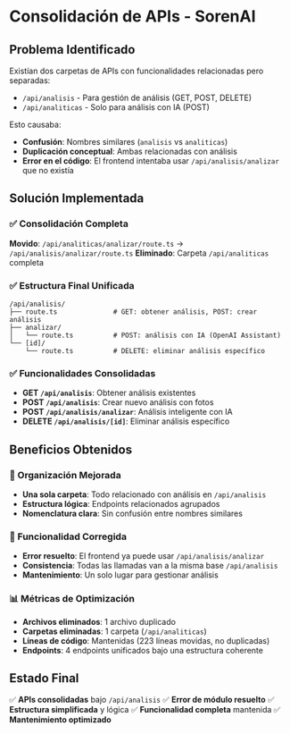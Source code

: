 # Consolidación de APIs - SorenAI

## Problema Identificado
Existían dos carpetas de APIs con funcionalidades relacionadas pero separadas:
- `/api/analisis` - Para gestión de análisis (GET, POST, DELETE)
- `/api/analiticas` - Solo para análisis con IA (POST)

Esto causaba:
- **Confusión**: Nombres similares (`analisis` vs `analiticas`)
- **Duplicación conceptual**: Ambas relacionadas con análisis
- **Error en el código**: El frontend intentaba usar `/api/analisis/analizar` que no existía

## Solución Implementada

### ✅ Consolidación Completa
**Movido**: `/api/analiticas/analizar/route.ts` → `/api/analisis/analizar/route.ts`
**Eliminado**: Carpeta `/api/analiticas` completa

### ✅ Estructura Final Unificada
```
/api/analisis/
├── route.ts              # GET: obtener análisis, POST: crear análisis
├── analizar/
│   └── route.ts          # POST: análisis con IA (OpenAI Assistant)
└── [id]/
    └── route.ts          # DELETE: eliminar análisis específico
```

### ✅ Funcionalidades Consolidadas
- **GET `/api/analisis`**: Obtener análisis existentes
- **POST `/api/analisis`**: Crear nuevo análisis con fotos
- **POST `/api/analisis/analizar`**: Análisis inteligente con IA
- **DELETE `/api/analisis/[id]`**: Eliminar análisis específico

## Beneficios Obtenidos

### 🎯 Organización Mejorada
- **Una sola carpeta**: Todo relacionado con análisis en `/api/analisis`
- **Estructura lógica**: Endpoints relacionados agrupados
- **Nomenclatura clara**: Sin confusión entre nombres similares

### 🔧 Funcionalidad Corregida
- **Error resuelto**: El frontend ya puede usar `/api/analisis/analizar`
- **Consistencia**: Todas las llamadas van a la misma base `/api/analisis`
- **Mantenimiento**: Un solo lugar para gestionar análisis

### 📊 Métricas de Optimización
- **Archivos eliminados**: 1 archivo duplicado
- **Carpetas eliminadas**: 1 carpeta (`/api/analiticas`)
- **Líneas de código**: Mantenidas (223 líneas movidas, no duplicadas)
- **Endpoints**: 4 endpoints unificados bajo una estructura coherente

## Estado Final
✅ **APIs consolidadas** bajo `/api/analisis`
✅ **Error de módulo resuelto** 
✅ **Estructura simplificada** y lógica
✅ **Funcionalidad completa** mantenida
✅ **Mantenimiento optimizado** 